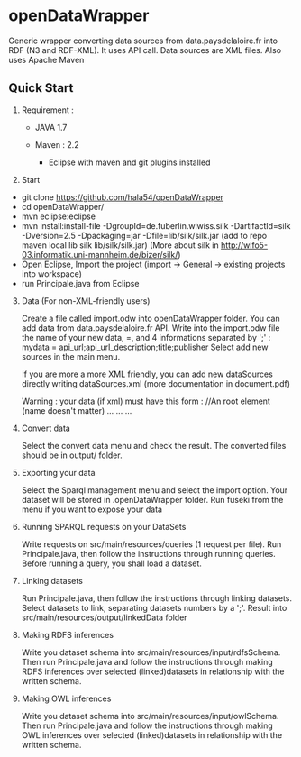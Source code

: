 openDataWrapper
===============

Generic wrapper converting data sources from data.paysdelaloire.fr into RDF (N3 and RDF-XML). 
It uses API call. Data sources are XML files. Also uses Apache Maven

Quick Start
-----------

1) Requirement :

	- JAVA 1.7

	-  Maven : 2.2

        -  Eclipse  with maven and git plugins installed 


2) Start

 - git clone https://github.com/hala54/openDataWrapper
 - cd openDataWrapper/
 - mvn eclipse:eclipse 
 - mvn install:install-file -DgroupId=de.fuberlin.wiwiss.silk -DartifactId=silk -Dversion=2.5 -Dpackaging=jar -Dfile=lib/silk/silk.jar 
(add to repo maven local lib silk  lib/silk/silk.jar)   (More about silk in http://wifo5-03.informatik.uni-mannheim.de/bizer/silk/)
 - Open  Eclipse, Import the project (import -> General -> existing projects into workspace)
 - run  Principale.java  from Eclipse 
	
3) Data (For non-XML-friendly users)

	Create a file called import.odw into openDataWrapper folder.
	You can add data from data.paysdelaloire.fr API. 
	Write into the import.odw file the name of your new data, =, and 4 informations separated by ';' :
		mydata = api_url;api_url_description;title;publisher
	Select add new sources in the main menu.

	If you are more a more XML friendly, you can add new dataSources directly writing dataSources.xml (more documentation in document.pdf)
	
	Warning : your data (if xml) must have this form :
	  <document> //An root element (name doesn't matter)
	    <data>
	      <element> ... </element>
	      <element> ... </element>
	      ...
	    </data>
	  </document>
	  
4) Convert data

	Select the convert data menu and check the result. The converted files should be in output/ folder.
	
5) Exporting your data

	Select the Sparql management menu and select the import option. Your dataset will be stored in .openDataWrapper folder.
	Run fuseki from the menu if you want to expose your data

6) Running SPARQL requests on your DataSets

	Write requests on src/main/resources/queries (1 request per file). Run Principale.java, then follow the instructions through running queries. Before running a query, you shall load a dataset.

7) Linking datasets

	Run Principale.java, then follow the instructions through linking datasets. Select datasets to link, separating datasets numbers by a ';'.
	Result into src/main/resources/output/linkedData folder

8) Making RDFS inferences

	Write you dataset schema into src/main/resources/input/rdfsSchema.
	Then run Principale.java and follow the instructions through making RDFS inferences over selected (linked)datasets in relationship with the written schema.
			
9) Making OWL inferences

	Write you dataset schema into src/main/resources/input/owlSchema.
	Then run Principale.java and follow the instructions through making OWL inferences over selected (linked)datasets in relationship with the written schema.
	
